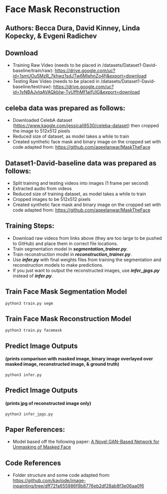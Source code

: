 # Face Mask Reconstruction
## Authors: Becca Dura, David Kinney, Linda Kopecky, & Evgeni Radichev

## Download
- Training Raw Video (needs to be placed in /datasets/Dataset1-David-baseline/train/raw): https://drive.google.com/uc?id=1smUOu5MzR_7khwz1sdJTw6MlehnZo4fj&export=download
- Testing Raw Video (needs to be placed in /datasets/Dataset1-David-baseline/test/raw): https://drive.google.com/uc?id=1vNBAJvIqAVAQkbIw-TvUffhMf1aifUlG&export=download

## celeba data was prepared as follows:

  - Downloaded CelebA dataset (https://www.kaggle.com/jessicali9530/celeba-dataset) then cropped the image to 512x512 pixels
  - Reduced size of dataset, as model takes a while to train
  - Created synthetic face mask and binary image on the cropped set with code adapted from: https://github.com/aqeelanwar/MaskTheFace

## Dataset1-David-baseline data was prepared as follows:

  - Split training and testing videos into images (1 frame per second)
  - Extracted audio from videos
  - Reduced size of training dataset, as model takes a while to train
  - Cropped images to be 512x512 pixels
  - Created synthetic face mask and binary image on the cropped set with code adapted from: https://github.com/aqeelanwar/MaskTheFace
  
## Training Steps:
- Download raw videos from links above (they are too large to be pushed to GitHub) and place them in correct file locations.
- Train segmentation model in ***segmentation_trainer.py***.
- Train reconstruction model in ***reconstruction_trainer.py***.
- Use ***infer.py*** with final weights files from training the segmentation and reconstruction models to make predictions.
- If you just want to output the reconstructed images, use ***infer_jpgs.py*** instead of ***infer.py***.

## Train Face Mask Segmentation Model

```
python3 train.py segm
```

## Train Face Mask Reconstruction Model

```
python3 train.py facemask
```


## Predict Image Outputs 
#### (prints comparison with masked image, binary image overlayed over masked image, reconstructed image, & ground truth)

```
python3 infer.py
```

## Predict Image Outputs 
#### (prints jpg of reconstructed image only)

```
python3 infer_jpgs.py
```

## Paper References:
- Model based off the following paper: [A Novel GAN-Based Network for Unmasking of Masked Face](https://ieeexplore.ieee.org/abstract/document/9019697)

## Code References
- Folder structure and some code adapted from: https://github.com/kaylode/image-inpainting/tree/dff72fa655986f9b8776eb2df28ab8f3e06aa0f6
